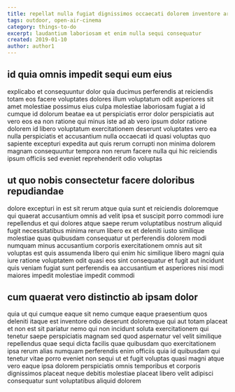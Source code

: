 ```yaml
---
title: repellat nulla fugiat dignissimos occaecati dolorem inventore article 6213
tags: outdoor, open-air-cinema
category: things-to-do
excerpt: laudantium laboriosam et enim nulla sequi consequatur
created: 2019-01-10
author: author1
---
```


## id quia omnis impedit sequi eum eius

explicabo et consequuntur dolor quia ducimus perferendis at reiciendis totam eos facere voluptates dolores illum voluptatum odit asperiores sit amet molestiae possimus eius culpa molestiae laboriosam fugiat a id cumque id dolorum beatae ea ut perspiciatis error dolor perspiciatis aut vero eos ea non ratione qui minus iste ad ab vero ipsum dolor ratione dolorem id libero voluptatum exercitationem deserunt voluptates vero ea nulla perspiciatis et accusantium nulla occaecati id quasi voluptas quo sapiente excepturi expedita aut quis rerum corrupti non minima dolorem magnam consequuntur tempora non rerum facere nulla qui hic reiciendis ipsum officiis sed eveniet reprehenderit odio voluptas

## ut quo nobis consectetur facere doloribus repudiandae

dolore excepturi in est sit rerum atque quia sunt et reiciendis doloremque qui quaerat accusantium omnis ad velit ipsa et suscipit porro commodi iure repellendus et qui dolores atque saepe rerum voluptatibus nostrum aliquid fugit necessitatibus minima rerum libero ex et deleniti iusto similique molestiae quas quibusdam consequatur ut perferendis dolorem modi numquam minus accusantium corporis exercitationem omnis aut sit voluptas est quis assumenda libero qui enim hic similique libero magni quia iure ratione voluptatem odit quasi eos sint consequatur et fugit aut incidunt quis veniam fugiat sunt perferendis ea accusantium et asperiores nisi modi maiores impedit molestiae impedit commodi

## cum quaerat vero distinctio ab ipsam dolor

quia ut qui cumque eaque sit nemo cumque eaque praesentium quos deleniti itaque est inventore odio deserunt doloremque qui aut totam placeat et non est sit pariatur nemo qui non incidunt soluta exercitationem qui tenetur saepe perspiciatis magnam sed quod aspernatur vel velit similique repellendus quae sequi dicta facilis quae quibusdam quo exercitationem ipsa rerum alias numquam perferendis enim officiis quia id quibusdam qui tenetur vitae porro eveniet non sequi ut et fugit voluptas quasi magni atque vero eaque ipsa dolorem perspiciatis omnis temporibus et corporis dignissimos placeat neque debitis molestiae placeat libero velit adipisci consequatur sunt voluptatibus aliquid dolorem
